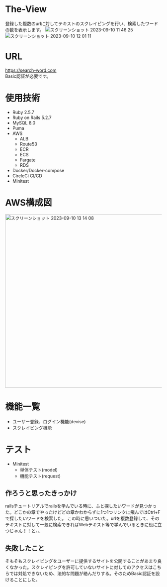 # The-View
  登録した複数のurlに対してテキストのスクレイピングを行い、検索したワードの数を表示します。
  ![スクリーンショット 2023-09-10 11 46 25](https://github.com/gakkunn/search-word-app/assets/130534378/2650a466-138e-4864-b983-4eab7986572c)
  ![スクリーンショット 2023-09-10 12 01 11](https://github.com/gakkunn/search-word-app/assets/130534378/fa90c2d3-60e0-442f-afa3-26da526268f9)
  
# URL
  https://search-word.com <br >
  Basic認証が必要です。

# 使用技術
- Ruby 2.5.7
- Ruby on Rails 5.2.7
- MySQL 8.0
- Puma
- AWS
  - ALB
  - Route53
  - ECR
  - ECS
  - Fargate
  - RDS
- Docker/Docker-compose
- CircleCi CI/CD
- Minitest

# AWS構成図
<img width="558" alt="スクリーンショット 2023-09-10 13 14 08" src="https://github.com/gakkunn/search-word-app/assets/130534378/858c166c-f877-49ed-83a2-0eb89b8d0f76">

# 機能一覧
- ユーザー登録、ログイン機能(devise)
- スクレイピング機能

# テスト
- Minitest
  - 単体テスト(model)
  - 機能テスト(request)

## 作ろうと思ったきっかけ
  railsチュートリアルでrailsを学んでいる時に、ふと探したいワードが見つかった。どこかの章でやったけどどの章かわからずに1つ1つリンクに飛んではCtrl+Fで探したいワードを検索した。
  この時に思いついた。urlを複数登録して、そのテキストに対して一気に検索できればWebテキスト等で学んでいるときに役に立つじゃん！！と。。

## 失敗したこと
  そもそもスクレイピングをユーザーに提供するサイトを公開することがあまり良くなかった。スクレイピングを許可していないサイトに対してのアクセスはこちらでは対処できないため、法的な問題が絡んだりする。そのためBasic認証を設けることにした。
